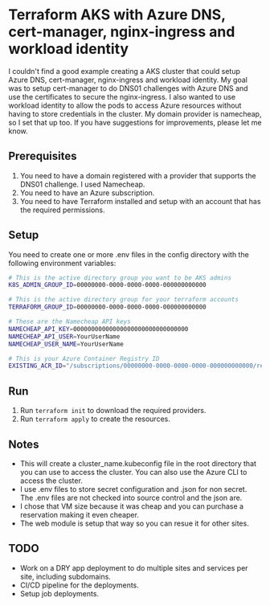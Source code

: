 # Terraform AKS with Azure DNS, cert-manager, nginx-ingress and workload identity

I couldn't find a good example creating a AKS cluster that could setup Azure DNS, cert-manager, nginx-ingress and workload identity. My goal was to setup cert-manager to do DNS01 challenges with Azure DNS and use the certificates to secure the nginx-ingress. I also wanted to use workload identity to allow the pods to access Azure resources without having to store credentials in the cluster. My domain provider is namecheap, so I set that up too. If you have suggestions for improvements, please let me know.

## Prerequisites

1. You need to have a domain registered with a provider that supports the DNS01 challenge. I used Namecheap.
2. You need to have an Azure subscription.
3. You need to have Terraform installed and setup with an account that has the required permissions.

## Setup

You need to create one or more .env files in the config directory with the following environment variables:

```bash
# This is the active directory group you want to be AKS admins
K8S_ADMIN_GROUP_ID=00000000-0000-0000-0000-000000000000

# This is the active directory group for your terraform accounts
TERRAFORM_GROUP_ID=00000000-0000-0000-0000-000000000000

# These are the Namecheap API keys
NAMECHEAP_API_KEY=00000000000000000000000000000000
NAMECHEAP_API_USER=YourUserName
NAMECHEAP_USER_NAME=YourUserName

# This is your Azure Container Registry ID
EXISTING_ACR_ID="/subscriptions/00000000-0000-0000-0000-000000000000/resourceGroups/RESOURCE_GROUP_NAME/providers/Microsoft.ContainerRegistry/registries/ACR_NAME"
```

## Run

1. Run `terraform init` to download the required providers.
2. Run `terraform apply` to create the resources.

## Notes

- This will create a cluster_name.kubeconfig file in the root directory that you can use to access the cluster. You can also use the Azure CLI to access the cluster.
- I use .env files to store secret configuration and .json for non secret. The .env files are not checked into source control and the json are.
- I chose that VM size because it was cheap and you can purchase a reservation making it even cheaper.
- The web module is setup that way so you can resue it for other sites.

## TODO

- Work on a DRY app deployment to do multiple sites and services per site, including subdomains.
- CI/CD pipeline for the deployments.
- Setup job deployments.
